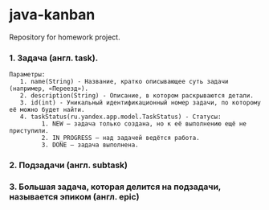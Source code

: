 # java-kanban
Repository for homework project.


### 1. Задача (англ. task). 
    Параметры:
       1. name(String) - Название, кратко описывающее суть задачи (например, «Переезд»).
       2. description(String) - Описание, в котором раскрываются детали.
       3. id(int) - Уникальный идентификационный номер задачи, по которому её можно будет найти.
       4. taskStatus(ru.yandex.app.model.TaskStatus) - Статусы:
             1. NEW — задача только создана, но к её выполнению ещё не приступили.
             2. IN_PROGRESS — над задачей ведётся работа.
             3. DONE — задача выполнена.

### 2. Подзадачи (англ. subtask)
### 3. Большая задача, которая делится на подзадачи, называется эпиком (англ. epic)